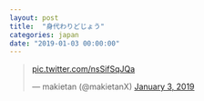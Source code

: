 ```yaml
---
layout: post
title:  "身代わりどじょう"
categories: japan
date: "2019-01-03 00:00:00"
---
```


<blockquote class="twitter-tweet  tw-align-center"><p lang="und" dir="ltr"><a href="https://t.co/nsSifSqJQa">pic.twitter.com/nsSifSqJQa</a></p>&mdash; makietan (@makietanX) <a href="https://twitter.com/makietanX/status/1080727926406971392?ref_src=twsrc%5Etfw">January 3, 2019</a></blockquote> <script async src="https://platform.twitter.com/widgets.js" charset="utf-8"></script>


